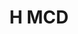 ---
#This is just for you to quickly see what the file is - it can be anything you want
title: H MCD

#This must match the level for the page you want it to appear on
level: Additional

#This must match the category id for the table the table you wish this to appear in
category: multiplechoicedata

#This must match the subject you wish this to appear in
subject: Chemistry

#There should be an entry here for each column in the table you wish to populate:
'#': 5
Age: Revised Higher
Years Covered: 2012-2015
File:
    - url: /chemistry/additional/mcdata/SQArevisedHigherMCdata.pdf
      link_text: MC Data
---